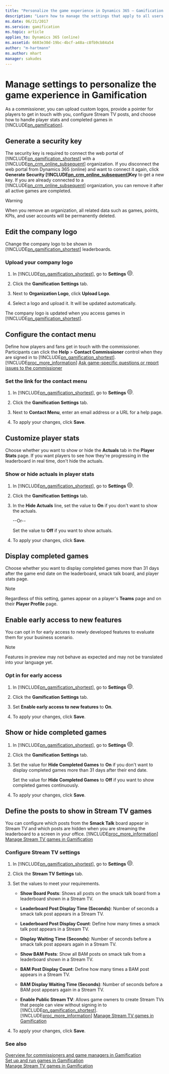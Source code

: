 ```yaml
---
title: "Personalize the game experience in Dynamics 365 – Gamification | Microsoft Docs"
description: "Learn how to manage the settings that apply to all users of Dynamics 365 – Gamification."
ms.date: 06/21/2017
ms.service: gamification
ms.topic: article
applies_to: Dynamics 365 (online)
ms.assetid: 6603e30d-19bc-4bcf-a48a-c8fb9cb84a54
author: "m-hartmann"
ms.author: mhart
manager: sakudes
---
```

# Manage settings to personalize the game experience in Gamification

As a commissioner, you can upload custom logos, provide a pointer for players to get in touch with you, configure Stream TV posts, and choose how to handle player stats and completed games in [!INCLUDE[pn_gamification](includes/pn-gamification-md.md)].  

## Generate a security key

The security key is required to connect the web portal of [!INCLUDE[pn_gamification_shortest](includes/pn-gamification-shortest-md.md)] with a [!INCLUDE[pn_crm_online_subsequent](includes/pn-crm-online-subsequent-md.md)] organization. If you disconnect the web portal from Dynamics 365 (online) and want to connect it again, click **Generate Security [!INCLUDE[pn_crm_online_subsequent](includes/pn-crm-online-subsequent-md.md)]Key** to get a new key.
If you are already connected to a [!INCLUDE[pn_crm_online_subsequent](includes/pn-crm-online-subsequent-md.md)] organization, you can remove it after all active games are completed. 

> [!WARNING]
> When you remove an organization, all related data such as games, points, KPIs, and user accounts will be permanently deleted.

## Edit the company logo  

Change the company logo to be shown in [!INCLUDE[pn_gamification_shortest](includes/pn-gamification-shortest-md.md)] leaderboards.  

### Upload your company logo  

1.  In [!INCLUDE[pn_gamification_shortest](includes/pn-gamification-shortest-md.md)],  go to **Settings** ![Settings button in Gamification](media/settings-symbol-gamification.png "Settings button in Gamification").  

2.  Click the **Gamification Settings** tab.  

3.  Next to **Organization Logo**, click **Upload Logo**.  

4.  Select a logo and upload it. It will be updated automatically.

The company logo is updated when you access games in [!INCLUDE[pn_gamification_shortest](includes/pn-gamification-shortest-md.md)].  

## Configure the contact menu

Define how players and fans get in touch with the commissioner. Participants can click the **Help** > **Contact Commissioner** control when they are signed in to [!INCLUDE[pn_gamification_shortest](includes/pn-gamification-shortest-md.md)]. [!INCLUDE[proc_more_information](includes/proc-more-information-md.md)] [Ask game-specific questions or report issues to the commissioner](contact-commissioner.md)  

### Set the link for the contact menu  

1.  In [!INCLUDE[pn_gamification_shortest](includes/pn-gamification-shortest-md.md)], go to **Settings** ![Settings button in Gamification](media/settings-symbol-gamification.png "Settings button in Gamification").  

2.  Click the **Gamification Settings** tab.  

3.  Next to **Contact Menu**, enter an email address or a URL for a help page.  

4.  To apply your changes, click **Save**.

## Customize player stats

Choose whether you want to show or hide the **Actuals** tab in the **Player Stats** page. If you want players to see how they're progressing in the leaderboard in real time, don't hide the actuals.  

### Show or hide actuals in player stats  

1.  In [!INCLUDE[pn_gamification_shortest](includes/pn-gamification-shortest-md.md)], go to **Settings** ![Settings button in Gamification](media/settings-symbol-gamification.png "Settings button in Gamification").  

2.  Click the **Gamification Settings** tab.  

3.  In the **Hide Actuals** line, set the value to **On** if you don't want to show the actuals.  

     --Or--  

     Set the value to **Off** if you want to show actuals.  

4.  To apply your changes, click **Save**.  

## Display completed games  

 Choose whether you want to display completed games more than 31 days after the game end date on the leaderboard, smack talk board, and player stats page.  

> [!NOTE]
>  Regardless of this setting, games appear on a player's **Teams** page and on their **Player Profile** page.  

## Enable early access to new features

You can opt in for early access to newly developed features to evaluate them for your business scenario.

> [!NOTE]
> Features in preview may not behave as expected and may not be translated into your language yet.

### Opt in for early access

1. In [!INCLUDE[pn_gamification_shortest](includes/pn-gamification-shortest-md.md)], go to **Settings** ![Settings button in Gamification](media/settings-symbol-gamification.png "Settings button in Gamification").

2. Click the **Gamification Settings** tab.

3. Set **Enable early access to new features** to **On**.

4. To apply your changes, click **Save**.


## Show or hide completed games  

1.  In [!INCLUDE[pn_gamification_shortest](includes/pn-gamification-shortest-md.md)], go to **Settings** ![Settings button in Gamification](media/settings-symbol-gamification.png "Settings button in Gamification").  

2.  Click the **Gamification Settings** tab.  

3.  Set the value for **Hide Completed Games** to **On** if you don't want to display completed games more than 31 days after their end date.  

     Set the value for **Hide Completed Games** to **Off** if you want to show completed games continuously.  

4.  To apply your changes, click **Save**.  

## Define the posts to show in Stream TV games  

 You can configure which posts from the **Smack Talk** board appear in Stream TV and which posts are hidden when you are streaming the leaderboard to a screen in your office. [!INCLUDE[proc_more_information](includes/proc-more-information-md.md)] [Manage Stream TV games in Gamification](configure-view-tvs.md)  

### Configure Stream TV settings  

1.  In [!INCLUDE[pn_gamification_shortest](includes/pn-gamification-shortest-md.md)], go to **Settings** ![Settings button in Gamification](media/settings-symbol-gamification.png "Settings button in Gamification").  

2.  Click the **Stream TV Settings** tab.  

3.  Set the values to meet your requirements.  

    - **Show Board Posts**: Shows all posts on the smack talk board from a leaderboard shown in a Stream TV.  

    - **Leaderboard Post Display Time (Seconds)**: Number of seconds a smack talk post appears in a Stream TV.  

    - **Leaderboard Post Display Count**: Define how many times a smack talk post appears in a Stream TV.  

    - **Display Waiting Time (Seconds)**: Number of seconds before a smack talk post appears again in a Stream TV.  

    - **Show BAM Posts**: Show all BAM posts on smack talk from a leaderboard shown in a Stream TV.  

    - **BAM Post Display Count**: Define how many times a BAM post appears in a Stream TV.  

    - **BAM Display Waiting Time (Seconds)**: Number of seconds before a BAM post appears again in a Stream TV.  

    - **Enable Public Stream TV**: Allows game owners to create Stream TVs that people can view without signing in to [!INCLUDE[pn_gamification_shortest](includes/pn-gamification-shortest-md.md)]. [!INCLUDE[proc_more_information](includes/proc-more-information-md.md)] [Manage Stream TV games in Gamification](configure-view-tvs.md)  

4.  To apply your changes, click **Save**.

### See also  

 [Overview for commissioners and game managers in Gamification](for-commissioners-game-managers.md)   
 [Set up and run games in Gamification](run-games.md)   
 [Manage Stream TV games in Gamification](configure-view-tvs.md)

